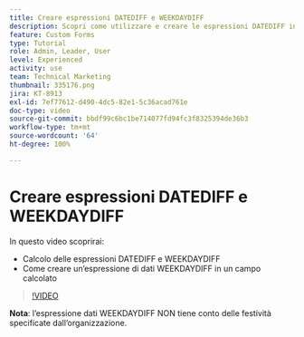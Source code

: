 ```yaml
---
title: Creare espressioni DATEDIFF e WEEKDAYDIFF
description: Scopri come utilizzare e creare le espressioni DATEDIFF in un campo calcolato in Adobe  [!DNL Workfront].
feature: Custom Forms
type: Tutorial
role: Admin, Leader, User
level: Experienced
activity: use
team: Technical Marketing
thumbnail: 335176.png
jira: KT-8913
exl-id: 7ef77612-d490-4dc5-82e1-5c36acad761e
doc-type: video
source-git-commit: bbdf99c6bc1be714077fd94fc3f8325394de36b3
workflow-type: tm+mt
source-wordcount: '64'
ht-degree: 100%

---
```


# Creare espressioni DATEDIFF e WEEKDAYDIFF

In questo video scoprirai:

* Calcolo delle espressioni DATEDIFF e WEEKDAYDIFF
* Come creare un’espressione di dati WEEKDAYDIFF in un campo calcolato

>[!VIDEO](https://video.tv.adobe.com/v/335176/?quality=12&learn=on&enablevpops=1)

**Nota**: l’espressione dati WEEKDAYDIFF NON tiene conto delle festività specificate dall’organizzazione.
